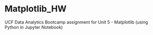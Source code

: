 # Matplotlib_HW
UCF Data Analytics Bootcamp assignment for Unit 5 - Matplotlib (using Python in Jupyter Notebook)
